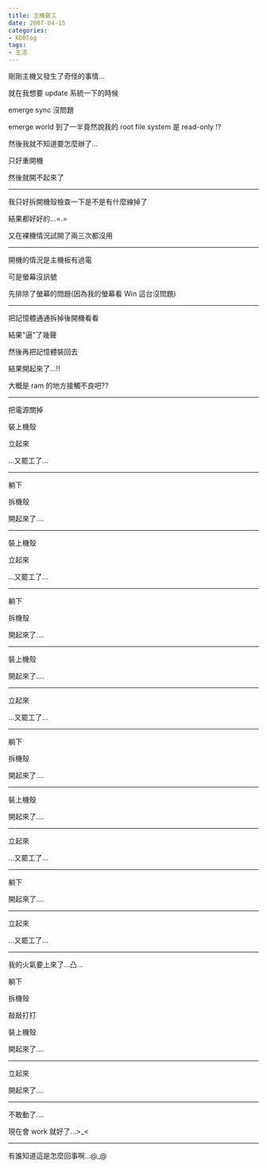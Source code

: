 ```yaml
---
title: 主機罷工
date: 2007-04-15
categories:
- KDBlog
tags:
- 生活
---
```

剛剛主機又發生了奇怪的事情...



就在我想要 update 系統一下的時候

emerge sync 沒問題

emerge world 到了一半竟然說我的 root file system 是 read-only !?

然後我就不知道要怎麼辦了...

只好重開機

然後就開不起來了

---

我只好拆開機殼檢查一下是不是有什麼線掉了

結果都好好的...=.=

又在裸機情況試開了兩三次都沒用

---

開機的情況是主機板有過電

可是螢幕沒訊號

先排除了螢幕的問題(因為我的螢幕看 Win 這台沒問題)

---

把記憶體通通拆掉後開機看看

結果"逼"了幾聲

然後再把記憶體裝回去

結果開起來了...!!

大概是 ram 的地方接觸不良吧??

---

把電源關掉

裝上機殼

立起來

...又罷工了...

---

躺下

拆機殼

開起來了....

---

裝上機殼

立起來

...又罷工了...

---

躺下

拆機殼

開起來了....

---

裝上機殼

開起來了....

---

立起來

...又罷工了...

---

躺下

拆機殼

開起來了....

---

裝上機殼

開起來了....

---

立起來

...又罷工了...

---

躺下

開起來了....

---

立起來

...又罷工了...

---

我的火氣要上來了...凸...

躺下

拆機殼

敲敲打打

裝上機殼

開起來了....

---

立起來

開起來了....

---

不敢動了....

現在會 work 就好了...>_<

---

有誰知道這是怎麼回事啊...@_@

